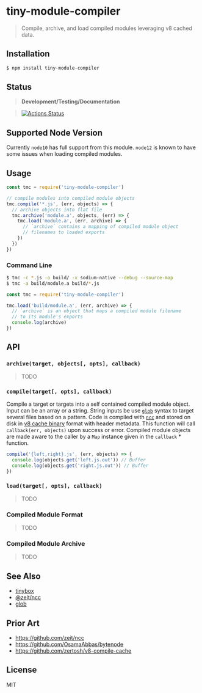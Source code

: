 tiny-module-compiler
====================

> Compile, archive, and load compiled modules leveraging v8 cached data.

<a name="installation"></a>
## Installation

```sh
$ npm install tiny-module-compiler
```

<a name="status"></a>
## Status

> **Development/Testing/Documentation**

> [![Actions Status](https://github.com/little-core-labs/tiny-module-compiler/workflows/Node%20CI/badge.svg)](https://github.com/little-core-labs/tiny-module-compiler/actions)

## Supported Node Version

Currently `node10` has full support from this module. `node12` is known
to have some issues when loading compiled modules.

<a name="usage"></a>
## Usage

```js
const tmc = require('tiny-module-compiler')

// compile modules into compiled module objects
tmc.compile('*.js', (err, objects) => {
  // archive objects into flat file
  tmc.archive('module.a', objects, (err) => {
    tmc.load('module.a', (err, archive) => {
      // `archive` contains a mapping of compiled module object
      // filenames to loaded exports
    })
  })
})
```

### Command Line

```sh
$ tmc -c *.js -o build/ -x sodium-native --debug --source-map
$ tmc -a build/module.a build/*.js
```

```js
const tmc = require('tiny-module-compiler')

tmc.load('build/module.a', (err, archive) => {
  // `archive` is an object that maps a compiled module filename
  // to its module's exports
  console.log(archive)
})
```

## API

### `archive(target, objects[, opts], callback)`

> TODO

### `compile(target[, opts], callback)`

Compile a target or targets into a self contained compiled
module object. Input can be an array or a string. String inputs be use
[`glob`][glob] syntax to target several files based on a pattern. Code
is compiled with [`ncc`][ncc] and stored on disk in
[v8 cache binary](https://nodejs.org/api/vm.html#vm_script_createcacheddata)
format with header metadata. This function will call `callback(err, objects)`
upon success or error. Compiled module objects are made aware to the caller
by a `Map` instance given in the `callback` * function.

```js
compile('{left,right}.js', (err, objects) => {
  console.log(objects.get('left.js.out')) // Buffer
  console.log(objects.get('right.js.out')) // Buffer
})
```

### `load(target[, opts], callback)`

> TODO

### Compiled Module Format

> TODO

### Compiled Module Archive

> TODO

## See Also

- [tinybox][tinybox]
- [@zeit/ncc][ncc]
- [glob][glob]

## Prior Art

- https://github.com/zeit/ncc
- https://github.com/OsamaAbbas/bytenode
- https://github.com/zertosh/v8-compile-cache

## License

MIT


[ncc]: https://github.com/zeit/ncc
[glob]: https://github.com/isaacs/node-glob
[tinybox]: https://github.com/hyperdivision/tinybox

